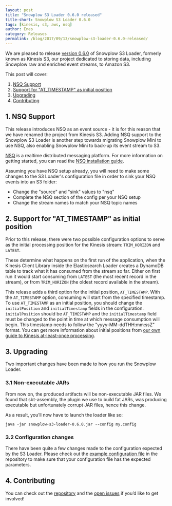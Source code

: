 ```yaml
---
layout: post
title: "Snowplow S3 Loader 0.6.0 released"
title-short: Snowplow S3 Loader 0.6.0
tags: [kinesis, s3, aws, nsq]
author: Enes
category: Releases
permalink: /blog/2017/09/13/snowplow-s3-loader-0.6.0-released/
---
```


We are pleased to release [version 0.6.0][release] of Snowplow S3 Loader, formerly known as
Kinesis S3, our project dedicated to storing data, including Snowplow raw and enriched event streams,
to Amazon S3.

This post will cover:

1. [NSQ Support](/blog/2017/09/14/snowplow-s3-loader-0.6.0-released#nsq-support)
2. [Support for "AT_TIMESTAMP" as initial position](/blog/2017/09/14/snowplow-s3-loader-0.6.0-released#at-timestamp)
3. [Upgrading](/blog/2017/09/14/snowplow-s3-loader-0.6.0-released#upgrading)
4. [Contributing](/blog/2017/09/14/snowplow-s3-loader-0.6.0-released#contributing)

<!--more-->

<h2 id="nsq-support">1. NSQ Support</h2>

This release introduces NSQ as an event source - it is for this reason that we have renamed the project from Kinesis S3.
Adding NSQ support to the Snowplow S3 Loader is another step towards migrating Snowplow Mini to use NSQ, also enabling Snowplow Mini to back-up its event stream to S3.

[NSQ][nsq-website] is a realtime distributed messaging platform. For more information on getting started, you can read the [NSQ installation guide][nsq-install].

Assuming you have NSQ setup already, you will need to make some changes to the S3 Loader's
configuration file in order to sink your NSQ events into an S3 folder:

- Change the "source" and "sink" values to "nsq"
- Complete the NSQ section of the config per your NSQ setup
- Change the stream names to match your NSQ topic names

<h2 id="at-timestamp">2. Support for "AT_TIMESTAMP" as initial position</h2>

Prior to this release, there were two possible configuration options to serve as the initial
processing position for the Kinesis stream: `TRIM_HORIZON` and `LATEST`.

These determine what happens on the first run of the application, when the Kinesis Client
Library inside the Elasticsearch Loader creates a DynamoDB table to track what it has consumed from
the stream so far. Either on first run it would start consuming from `LATEST` (the most recent
record in the stream), or from `TRIM_HORIZON` (the oldest record available in the stream).

This release adds a third option for the initial position, `AT_TIMESTAMP`. With the `AT_TIMESTAMP`
option, consuming will start from the specified timestamp. To use `AT_TIMESTAMP` as an initial
position, you should change the `initialPosition` and `initialTimestamp` fields in the
configuration. `initialPosition` should be `AT_TIMESTAMP` and the `initialTimestamp` field must be
changed to the point in time at which message consumption will begin. This timestamp needs to follow
the "yyyy-MM-ddTHH:mm:ssZ" format. You can get more information about initial positions from
[our own guide to Kinesis at-least-once processing][kinesis-at-least-once-processing].

<h2 id="upgrading">3. Upgrading</h2>

Two important changes have been made to how you run the Snowplow Loader.

<h3 id="jar">3.1 Non-executable JARs</h3>

From now on, the produced artifacts will be non-executable JAR files. We found that sbt-assembly,
the plugin we use to build fat JARs, was producing executable but unfortunately corrupt JAR files, hence this change.

As a result, you’ll now have to launch the loader like so:

`java -jar snowplow-s3-loader-0.6.0.jar --config my.config`

<h3 id="conf">3.2 Configuration changes</h3>

There have been quite a few changes made to the configuration expected by the S3 Loader. Please
check out the [example configuration file][example-config] in the repository to make sure that your
configuration file has the expected parameters.

<h2 id="contributing">4. Contributing</h2>

You can check out the [repository][repo] and the [open issues][issues] if you’d like to get involved!

[nsq-website]: http://nsq.io
[nsq-install]: http://nsq.io/deployment/installing.html

[kinesis-at-least-once-processing]: https://github.com/snowplow/snowplow/wiki/Kinesis-at-least-once-processing

[example-config]: https://github.com/snowplow/snowplow-s3-loader/blob/master/examples/config.hocon.sample

[repo]: https://github.com/snowplow/snowplow-s3-loader
[issues]: https://github.com/snowplow/snowplow-s3-loader/issues
[release]: https://github.com/snowplow/snowplow-s3-loader/releases/tag/0.6.0